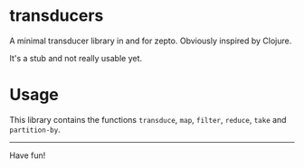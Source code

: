 # transducers

A minimal transducer library in and for zepto.
Obviously inspired by Clojure.

It's a stub and not really usable yet.

# Usage

This library contains the functions `transduce`, `map`,
`filter`, `reduce`, `take` and `partition-by`.

<hr/>
Have fun!
